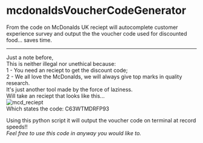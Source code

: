 # mcdonaldsVoucherCodeGenerator
 From the code on McDonalds UK reciept will autocomplete customer experience survey and output the the voucher code used for
 discounted food... saves time.
<hr>
 Just a note before, </br>
 This is neither illegal nor unethical because: </br>
 1 - You need an reciept to get the discount code; </br>
 2 - We all love the McDonalds, we will always give top marks in quality research. </br>
 It's just another tool made by the force of laziness. </br>

<centre>
Will take an reciept that looks like this... </br>
<img src='https://media-cdn.tripadvisor.com/media/photo-s/17/49/00/b2/photo0jpg.jpg' alt= mcd_reciept> </br>
Which states the code: C63WTMDRFP93 </br>

Using this python script it will output the voucher code on terminal at record speeds!! </br>
<i>Feel free to use this code in anyway you would like to.</i> </br>
</centre>
